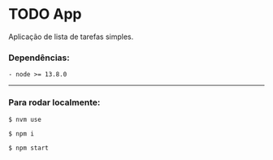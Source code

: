 # TODO App

Aplicação de lista de tarefas simples.

### Dependências:

```
- node >= 13.8.0
```

---

### Para rodar localmente:

```
$ nvm use

$ npm i

$ npm start
```